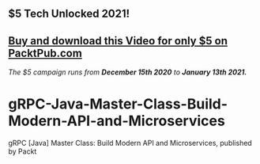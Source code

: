 ## $5 Tech Unlocked 2021!
[Buy and download this Video for only $5 on PacktPub.com](https://www.packtpub.com/product/grpc-java-master-class-build-modern-api-and-microservices-video/9781838558048)
-----
*The $5 campaign         runs from __December 15th 2020__ to __January 13th 2021.__*

# gRPC-Java-Master-Class-Build-Modern-API-and-Microservices
gRPC [Java] Master Class: Build Modern API and Microservices, published  by Packt
